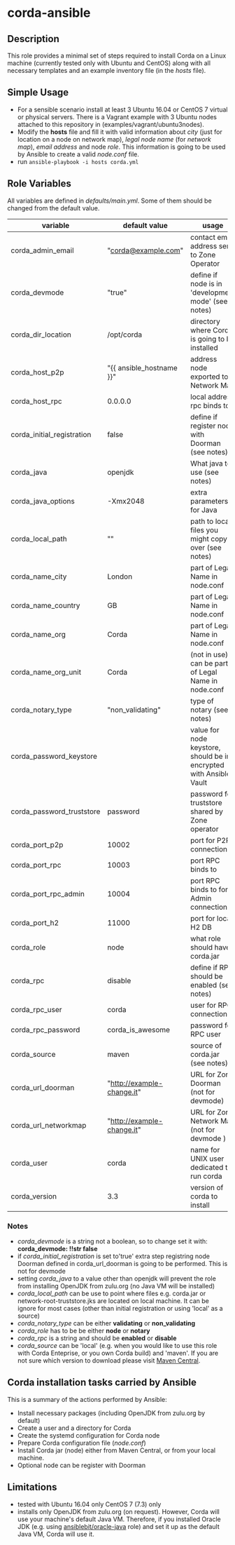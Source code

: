 # corda-ansible

## Description
This role provides a minimal set of steps required to install Corda on a Linux machine (currently tested only with Ubuntu and CentOS) along with all necessary templates and an example inventory file (in the *hosts* file).

## Simple Usage

- For a sensible scenario install at least 3 Ubuntu 16.04 or CentOS 7 virtual or physical servers. There is a Vagrant example  with 3 Ubuntu nodes attached to this repository in (examples/vagrant/ubuntu3nodes).
- Modify the **hosts** file and fill it with valid information about *city* (just for location on a node on network map), *legal node name* (for *network map*), *email address* and node *role*. This information is going to be used by Ansible to create a valid *node.conf* file.
- run `ansible-playbook -i hosts corda.yml`

## Role Variables

All variables are defined in *defaults/main.yml*. Some of them should be changed from the default value.

|  variable | default value | usage |
| --- | --- | --- |
| corda_admin_email | "corda@example.com" | contact email address sent to Zone Operator |
| corda_devmode | "true" | define if node is in 'development mode' (see notes) |
| corda_dir_location | /opt/corda | directory where Corda is going to be installed |
| corda_host_p2p | "{{ ansible_hostname }}" | address node exported to Network Map |
| corda_host_rpc | 0.0.0.0 | local address rpc binds to |
| corda_initial_registration | false | define if register node with Doorman (see notes) |
| corda_java | openjdk | What java to use (see notes) |
| corda_java_options | -Xmx2048 | extra parameters for Java |
| corda_local_path | "" | path to local files you might copy over (see notes) |
| corda_name_city | London | part of Legal Name in node.conf |
| corda_name_country | GB | part of Legal Name in node.conf |
| corda_name_org | Corda | part of Legal Name in node.conf |
| corda_name_org_unit | Corda | (not in use) can be part of Legal Name in node.conf |
| corda_notary_type | "non_validating" | type of notary (see notes) |
| corda_password_keystore |  | value for node keystore, should be in encrypted with Ansible Vault |
| corda_password_truststore | password | password for truststore shared by Zone operator |
| corda_port_p2p | 10002 | port for P2P connections |
| corda_port_rpc | 10003 | port RPC binds to |
| corda_port_rpc_admin | 10004 | port RPC binds to for Admin connections |
| corda_port_h2 | 11000 | port for local H2 DB |
| corda_role | node | what role should have corda.jar |
| corda_rpc | disable | define if RPC should be enabled (see notes)|
| corda_rpc_user | corda | user for RPC connection |
| corda_rpc_password | corda_is_awesome | password for RPC user |
| corda_source | maven | source of corda.jar (see notes) |
| corda_url_doorman | "http://example-change.it" | URL for Zone Doorman (not for devmode) |
| corda_url_networkmap | "http://example-change.it" | URL for Zone Network Map (not for devmode ) |
| corda_user | corda | name for UNIX user dedicated to run corda |
| corda_version | 3.3 | version of corda to install |

### Notes ###
- *corda_devmode* is a string not a boolean, so to change set it with: **corda_devmode: !!str false**
- if *corda_initial_registration* is set to'true' extra step registring node Doorman defined in corda_url_doorman is going to be performed. This is not for devmode
- setting *corda_java* to a value other than openjdk will prevent the role from installing OpenJDK from zulu.org (no Java VM will be installed)
- *corda_local_path* can be use to point where files e.g. corda.jar or network-root-truststore.jks are located on local machine. It can be ignore for most cases (other than initial registration or using 'local' as a source)
- *corda_notary_type* can be either **validating** or **non_validating**
- *corda_role* has to be be either **node** or **notary**
- *corda_rpc* is a string and should be **enabled** or **disable**
- *corda_source* can be 'local' (e.g. when you would like to use this role with Corda Enteprise, or you own Corda build) and 'maven'. If you are not sure which version to download please visit [Maven Central](http://repo1.maven.org/maven2/net/corda/corda/).


## Corda installation tasks carried by Ansible

This is a summary of the actions performed by Ansible:

- Install necessary packages (including OpenJDK from zulu.org by default)
- Create a user and a directory for Corda
- Create the systemd configuration for Corda node
- Prepare Corda configuration file (*node.conf*)
- Install Corda jar (node) either from Maven Central, or from your local machine.
- Optional node can be register with Doorman


## Limitations

- tested with Ubuntu 16.04 only CentOS 7 (7.3) only
- installs only OpenJDK from zulu.org (on request). However, Corda will use your machine's default Java VM. Therefore, if you installed Oracle JDK (e.g. using [ansiblebit/oracle-java](https://github.com/ansiblebit/oracle-java) role) and set it up as the default Java VM, Corda will use it.
